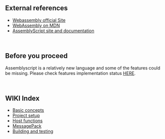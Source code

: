 ## External references

- [Webassembly official Site](https://webassembly.org/)
- [WebAssembly on MDN](https://developer.mozilla.org/en-US/docs/WebAssembly)
- [AssemblyScript site and documentation](https://www.assemblyscript.org/)

&nbsp;

## Before you proceed
Assemblyscript is a relatively new language and some of the features could be missing. Please check features implementation status [HERE](https://www.assemblyscript.org/status.html).

&nbsp;

## WIKI Index

- [Basic concepts](basic)
- [Project setup](new_project)
- [Host functions](host_functions)
- [MessagePack](messagepack)
- [Building and testing](build_and_test)